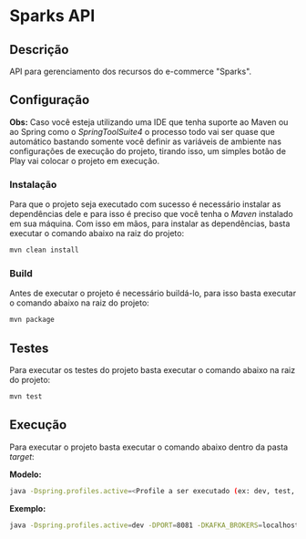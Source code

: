 # Sparks API

## Descrição

API para gerenciamento dos recursos do e-commerce "Sparks".

## Configuração

**Obs:** Caso você esteja utilizando uma IDE que tenha suporte ao Maven ou ao Spring como o _SpringToolSuite4_ o processo todo vai ser quase que automático bastando somente você definir as variáveis de ambiente nas configurações de execução do projeto, tirando isso, um simples botão de Play vai colocar o projeto em execução.

### Instalação

Para que o projeto seja executado com sucesso é necessário instalar as dependências dele e para isso é preciso que você tenha o _Maven_ instalado em sua máquina. Com isso em mãos, para instalar as dependências, basta executar o comando abaixo na raiz do projeto:

```bash
mvn clean install
```

### Build

Antes de executar o projeto é necessário buildá-lo, para isso basta executar o comando abaixo na raiz do projeto:

```bash
mvn package
```

## Testes

Para executar os testes do projeto basta executar o comando abaixo na raiz do projeto:

```bash
mvn test
```

## Execução

Para executar o projeto basta executar o comando abaixo dentro da pasta _target_:

**Modelo:**

```bash
java -Dspring.profiles.active=<Profile a ser executado (ex: dev, test, prod)> -DPORT=<Porta em que a aplicação irá rodar (ex: 8081)> -DKAFKA_BROKERS=<Endereços IPs dos brokers do Kafka (ex: localhost:9092)> -jar api-<versao>.jar
```

**Exemplo:**

```bash
java -Dspring.profiles.active=dev -DPORT=8081 -DKAFKA_BROKERS=localhost:9092 -jar api-1.0.0.jar
```
